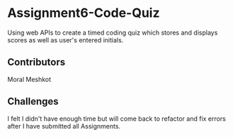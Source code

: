 # Assignment6-Code-Quiz
Using web APIs to create a timed coding quiz which stores and displays scores as well as user's entered initials.

## Contributors
Moral Meshkot

## Challenges
I felt I didn't have enough time but will come back to refactor and fix errors after I have submitted all Assignments.

